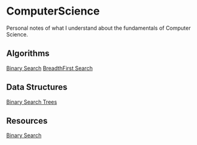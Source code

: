 # ComputerScience  
Personal notes of what I understand about the fundamentals of Computer Science. 

## Algorithms 
[Binary Search](algorithms/BinarySearch.md)
[BreadthFirst Search](algorithms/BreadthFirst-Search.js)
## Data Structures  
[Binary Search Trees](data-structures/BinarySearchTrees.md)  

## Resources
[Binary Search](https://www.youtube.com/watch?v=j5uXyPJ0Pew&t=152s)
